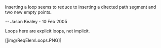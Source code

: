 Inserting a loop seems to reduce to inserting a directed path segment and two new empty points.

-- Jason Kealey - 10 Feb 2005

Loops here are explicit loops, not implicit. 

[[img/ReqElemLoops.PNG]]